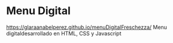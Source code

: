 # Menu Digital
https://glaraanabelperez.github.io/menuDigitalFreschezza/
Menu digitaldesarrollado en HTML, CSS y Javascript


